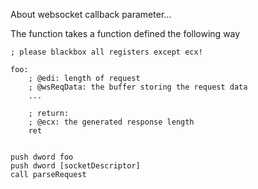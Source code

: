 

About websocket callback parameter...

The function takes a function defined the following way

```
; please blackbox all registers except ecx!

foo:
    ; @edi: length of request
    ; @wsReqData: the buffer storing the request data
    ...

    ; return:
    ; @ecx: the generated response length
    ret


push dword foo
push dword [socketDescriptor]
call parseRequest
```